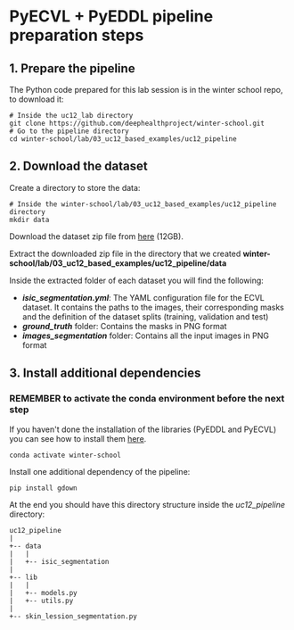 # PyECVL + PyEDDL pipeline preparation steps

## 1. Prepare the pipeline
The Python code prepared for this lab session is in the winter school repo, to download it:

    # Inside the uc12_lab directory
    git clone https://github.com/deephealthproject/winter-school.git
    # Go to the pipeline directory
    cd winter-school/lab/03_uc12_based_examples/uc12_pipeline

## 2. Download the dataset
Create a directory to store the data:

    # Inside the winter-school/lab/03_uc12_based_examples/uc12_pipeline directory
    mkdir data

Download the dataset zip file from [here](https://drive.google.com/uc?id=1RyYa32x9aqwd2kkQpCZ4Xa2h_VcgH3wI&export=download) (12GB).

Extract the downloaded zip file in the directory that we created **winter-school/lab/03_uc12_based_examples/uc12_pipeline/data**

Inside the extracted folder of each dataset you will find the following:

- ***isic_segmentation.yml***: The YAML configuration file for the ECVL dataset. It contains the paths to the images, their corresponding masks and the definition of the dataset splits (training, validation and test)
- ***ground_truth*** folder: Contains the masks in PNG format
- ***images_segmentation*** folder: Contains all the input images in PNG format

## 3. Install additional dependencies
### REMEMBER to activate the conda environment before the next step
If you haven't done the installation of the libraries (PyEDDL and PyECVL) you can
see how to install them [here](https://github.com/deephealthproject/winter-school/blob/main/lab/01_installation/README.md).
    
    conda activate winter-school

Install one additional dependency of the pipeline:

    pip install gdown
    
At the end you should have this directory structure inside the *uc12_pipeline* directory:

    uc12_pipeline
    |
    +-- data
    |   |
    |   +-- isic_segmentation
    |
    +-- lib
    |   |
    |   +-- models.py
    |   +-- utils.py
    |
    +-- skin_lession_segmentation.py
